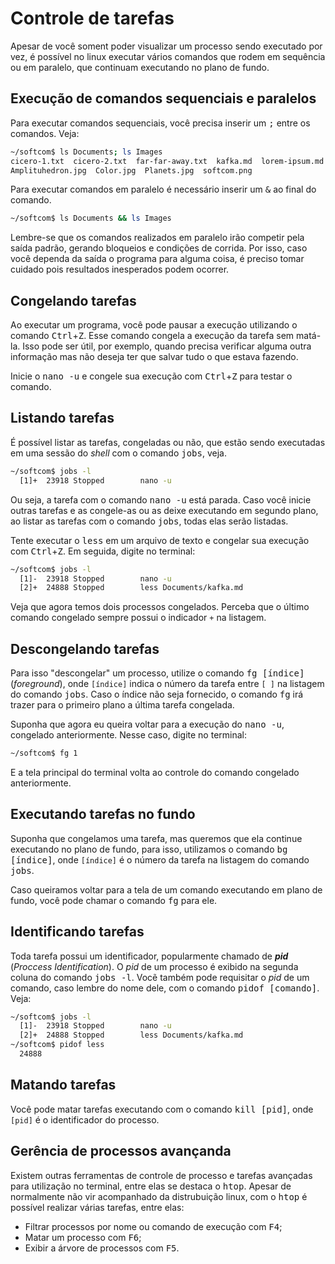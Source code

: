 # Controle de tarefas

Apesar de você soment poder visualizar um processo sendo executado por vez,
é possível no linux executar vários comandos que rodem em sequência ou em
paralelo, que continuam executando no plano de fundo.


## Execução de comandos sequenciais e paralelos

Para executar comandos sequenciais, você precisa inserir um <kbd>;</kbd> entre
os comandos. Veja:

```bash
~/softcom$ ls Documents; ls Images
cicero-1.txt  cicero-2.txt  far-far-away.txt  kafka.md  lorem-ipsum.md pangram.md
Amplituhedron.jpg  Color.jpg  Planets.jpg  softcom.png
```

Para executar comandos em paralelo é necessário inserir um <kbd>&</kbd> ao
final do comando.

```bash
~/softcom$ ls Documents && ls Images
```

Lembre-se que os comandos realizados em paralelo irão competir pela saída
padrão, gerando bloqueios e condições de corrida. Por isso, caso você dependa
da saída o programa para alguma coisa, é preciso tomar cuidado pois resultados
inesperados podem ocorrer.


## Congelando tarefas

Ao executar um programa, você pode pausar a execução utilizando o comando
<kbd>Ctrl</kbd>+<kbd>Z</kbd>. Esse comando congela a execução da tarefa sem
matá-la. Isso pode ser útil, por exemplo, quando precisa verificar alguma outra
informação mas não deseja ter que salvar tudo o que estava fazendo.

Inicie o <kbd>nano -u</kbd> e congele sua execução com
<kbd>Ctrl</kbd>+<kbd>Z</kbd> para testar o comando.

## Listando tarefas

É possível listar as tarefas, congeladas ou não, que estão sendo executadas em
uma sessão do _shell_ com o comando <kbd>jobs</kbd>, veja.

```bash
~/softcom$ jobs -l
  [1]+  23918 Stopped        nano -u
```

Ou seja, a tarefa com o comando <kbd>nano -u</kbd> está parada. Caso você
inicie outras tarefas e as congele-as ou as deixe executando em segundo plano,
ao listar as tarefas com o comando <kbd>jobs</kbd>, todas elas serão listadas.

Tente executar o <kbd>less</kbd> em um arquivo de texto e congelar sua execução
com <kbd>Ctrl</kbd>+<kbd>Z</kbd>. Em seguida, digite no terminal:

```bash
~/softcom$ jobs -l
  [1]-  23918 Stopped        nano -u
  [2]+  24888 Stopped        less Documents/kafka.md
```

Veja que agora temos dois processos congelados. Perceba que o último comando
congelado sempre possui o indicador `+` na listagem.

## Descongelando tarefas

Para isso "descongelar" um processo, utilize o comando <kbd>fg [índice]</kbd>
(_foreground_), onde `[índice]` indica o número da tarefa entre `[ ]` na
listagem do comando <kbd>jobs</kbd>. Caso o índice não seja fornecido, o
comando <kbd>fg</kbd> irá trazer para o primeiro plano a última tarefa
congelada.

Suponha que agora eu queira voltar para a execução do <kbd>nano -u</kbd>,
congelado anteriormente. Nesse caso, digite no terminal:

```bash
~/softcom$ fg 1
```

E a tela principal do terminal volta ao controle do comando congelado
anteriormente.


## Executando tarefas no fundo

Suponha que congelamos uma tarefa, mas queremos que ela continue executando no
plano de fundo, para isso, utilizamos o comando <kbd>bg [índice]</kbd>, onde
`[índice]` é o número da tarefa na listagem do comando <kbd>jobs</kbd>.

Caso queiramos voltar para a tela de um comando executando em plano de fundo,
você pode chamar o comando <kbd>fg</kbd> para ele.


## Identificando tarefas

Toda tarefa possui um identificador, popularmente chamado de **_pid_**
(_Proccess Identification_). O _pid_ de um processo é exibido na segunda coluna
do comando <kbd>jobs -l</kbd>. Vocẽ também pode requisitar o _pid_ de um
comando, caso lembre do nome dele, com o comando <kbd>pidof [comando]</kbd>.
Veja:

```bash
~/softcom$ jobs -l
  [1]-  23918 Stopped        nano -u
  [2]+  24888 Stopped        less Documents/kafka.md
~/softcom$ pidof less
  24888
```

## Matando tarefas

Você pode matar tarefas executando com o comando <kbd>kill [pid]</kbd>, onde
`[pid]` é o identificador do processo.


## Gerência de processos avançanda

Existem outras ferramentas de controle de processo e tarefas avançadas para
utilização no terminal, entre elas se destaca o <kbd>htop</kbd>. Apesar de
normalmente não vir acompanhado da distrubuição linux, com o <kbd>htop</kbd>
é possível realizar várias tarefas, entre elas:

  * Filtrar processos por nome ou comando de execução com <kbd>F4</kbd>;
  * Matar um processo com <kbd>F6</kbd>;
  * Exibir a árvore de processos com <kbd>F5</kbd>.
